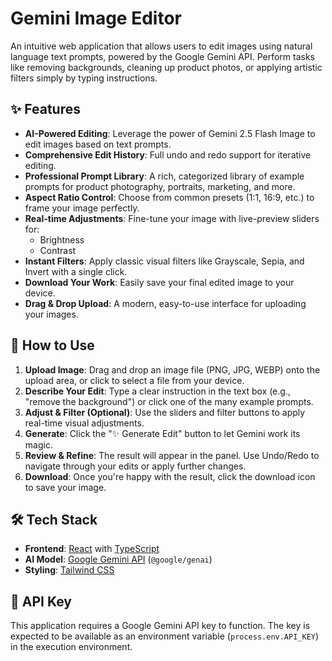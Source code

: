 # Gemini Image Editor

An intuitive web application that allows users to edit images using natural language text prompts, powered by the Google Gemini API. Perform tasks like removing backgrounds, cleaning up product photos, or applying artistic filters simply by typing instructions.

## ✨ Features

-   **AI-Powered Editing**: Leverage the power of Gemini 2.5 Flash Image to edit images based on text prompts.
-   **Comprehensive Edit History**: Full undo and redo support for iterative editing.
-   **Professional Prompt Library**: A rich, categorized library of example prompts for product photography, portraits, marketing, and more.
-   **Aspect Ratio Control**: Choose from common presets (1:1, 16:9, etc.) to frame your image perfectly.
-   **Real-time Adjustments**: Fine-tune your image with live-preview sliders for:
    -   Brightness
    -   Contrast
-   **Instant Filters**: Apply classic visual filters like Grayscale, Sepia, and Invert with a single click.
-   **Download Your Work**: Easily save your final edited image to your device.
-   **Drag & Drop Upload**: A modern, easy-to-use interface for uploading your images.

## 🚀 How to Use

1.  **Upload Image**: Drag and drop an image file (PNG, JPG, WEBP) onto the upload area, or click to select a file from your device.
2.  **Describe Your Edit**: Type a clear instruction in the text box (e.g., "remove the background") or click one of the many example prompts.
3.  **Adjust & Filter (Optional)**: Use the sliders and filter buttons to apply real-time visual adjustments.
4.  **Generate**: Click the "✨ Generate Edit" button to let Gemini work its magic.
5.  **Review & Refine**: The result will appear in the panel. Use Undo/Redo to navigate through your edits or apply further changes.
6.  **Download**: Once you're happy with the result, click the download icon to save your image.

## 🛠️ Tech Stack

-   **Frontend**: [React](https://reactjs.org/) with [TypeScript](https://www.typescriptlang.org/)
-   **AI Model**: [Google Gemini API](https://ai.google.dev/) (`@google/genai`)
-   **Styling**: [Tailwind CSS](https://tailwindcss.com/)

## 🔑 API Key

This application requires a Google Gemini API key to function. The key is expected to be available as an environment variable (`process.env.API_KEY`) in the execution environment.
